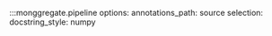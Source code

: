:::monggregate.pipeline
  options:
    annotations_path: source
  selection:
    docstring_style: numpy
    